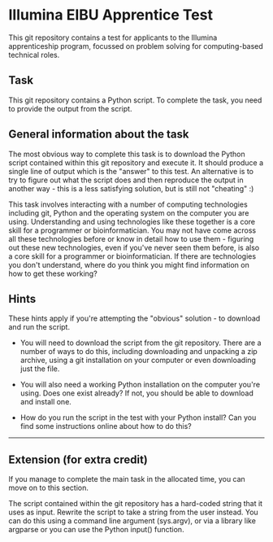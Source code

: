# Illumina EIBU Apprentice Test

This git repository contains a test for applicants to the Illumina apprenticeship program, focussed on problem solving for computing-based technical roles. 

## Task

This git repository contains a Python script. To complete the task, you need to provide the output from the script.

## General information about the task

The most obvious way to complete this task is to download the Python script contained within this git repository and execute it. It should produce a single line of output which is the "answer" to this test. An alternative is to try to figure out what the script does and then reproduce the output in another way - this is a less satisfying solution, but is still not "cheating" :)

This task involves interacting with a number of computing technologies including git, Python and the operating system on the computer you are using. Understanding and using technologies like these together is a core skill for a programmer or bioinformatician. You may not have come across all these technologies before or know in detail how to use them - figuring out these new technologies, even if you've never seen them before, is also a core skill for a programmer or bioinformatician. If there are technologies you don't understand, where do you think you might find information on how to get these working?


## Hints

These hints apply if you're attempting the "obvious" solution - to download and run the script.

- You will need to download the script from the git repository. There are a number of ways to do this, including downloading and unpacking a zip archive, using a git installation on your computer or even downloading just the file.

- You will also need a working Python installation on the computer you're using. Does one exist already? If not, you should be able to download and install one.

- How do you run the script in the test with your Python install? Can you find some instructions online about how to do this? 

---

## Extension (for extra credit)

If you manage to complete the main task in the allocated time, you can move on to this section.

The script contained within the git repository has a hard-coded string that it uses as input. Rewrite the script to take a string from the user instead. You can do this using a command line argument (sys.argv), or via a library like argparse or you can use the Python input() function.
